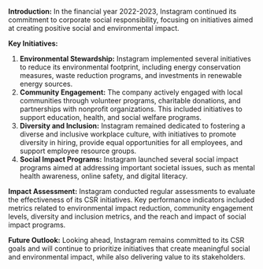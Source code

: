**Introduction:**
In the financial year 2022-2023, Instagram continued its commitment to corporate social responsibility, focusing on initiatives aimed at creating positive social and environmental impact.

**Key Initiatives:**
1. **Environmental Stewardship:** Instagram implemented several initiatives to reduce its environmental footprint, including energy conservation measures, waste reduction programs, and investments in renewable energy sources.
2. **Community Engagement:** The company actively engaged with local communities through volunteer programs, charitable donations, and partnerships with nonprofit organizations. This included initiatives to support education, health, and social welfare programs.
3. **Diversity and Inclusion:** Instagram remained dedicated to fostering a diverse and inclusive workplace culture, with initiatives to promote diversity in hiring, provide equal opportunities for all employees, and support employee resource groups.
4. **Social Impact Programs:** Instagram launched several social impact programs aimed at addressing important societal issues, such as mental health awareness, online safety, and digital literacy.

**Impact Assessment:**
Instagram conducted regular assessments to evaluate the effectiveness of its CSR initiatives. Key performance indicators included metrics related to environmental impact reduction, community engagement levels, diversity and inclusion metrics, and the reach and impact of social impact programs.

**Future Outlook:**
Looking ahead, Instagram remains committed to its CSR goals and will continue to prioritize initiatives that create meaningful social and environmental impact, while also delivering value to its stakeholders.
